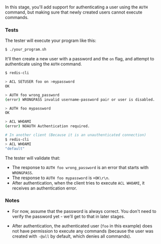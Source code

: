 In this stage, you'll add support for authenticating a user using the `AUTH` command, but making sure that newly created users cannot execute commands.

### Tests

The tester will execute your program like this:

```bash
$ ./your_program.sh
```

It'll then create a new user with a password and the `on` flag, and attempt to authenticate using the `AUTH` command.

```bash
$ redis-cli

> ACL SETUSER foo on >mypassword
OK

> AUTH foo wrong_password
(error) WRONGPASS invalid username-password pair or user is disabled.

> AUTH foo mypassword
OK

> ACL WHOAMI
(error) NOAUTH Authentication required.

# In another client (Because it is an unauthenticated connection)
$ redis-cli
> ACL WHOAMI
"default"
```

The tester will validate that:
- The response to `AUTH foo wrong_password` is an error that starts with `WRONGPASS`.
- The response to `AUTH foo mypassword` is `+OK\r\n`.
- After authentication, when the client tries to execute `ACL WHOAMI`, it receives an authentication error.

### Notes

- For now, assume that the password is always correct. You don't need to verify the password yet - we'll get to that in later stages.

- After authentication, the authenticated user (`foo` in this example) does not have permission to execute any commands (because the user was created with `-@all` by default, which denies all commands).
